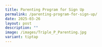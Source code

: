 ```yaml
---
title: Parenting Program for Sign Up
permalink: /parenting-program-for-sign-up/
date: 2025-03-26
layout: post
description: ""
image: /images/Triple_P_Parenting.jpg
variant: tiptap
---
```


